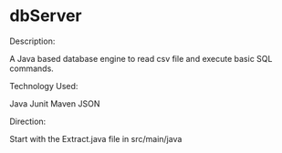 ﻿# dbServer

Description:

A Java based database engine to read csv file and execute basic SQL commands.

Technology Used:

Java
Junit
Maven
JSON

Direction:

Start with the Extract.java file in src/main/java

